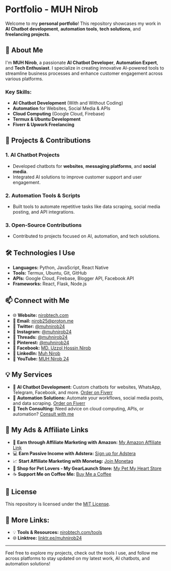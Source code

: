 # Portfolio - MUH Nirob

Welcome to my **personal portfolio**! This repository showcases my work in **AI Chatbot development**, **automation tools**, **tech solutions**, and **freelancing projects**.  

## 🚀 About Me
I'm **MUH Nirob**, a passionate **AI Chatbot Developer**, **Automation Expert**, and **Tech Enthusiast**. I specialize in creating innovative AI-powered tools to streamline business processes and enhance customer engagement across various platforms.

### Key Skills:
- **AI Chatbot Development** (With and Without Coding)
- **Automation** for Websites, Social Media & APIs
- **Cloud Computing** (Google Cloud, Firebase)
- **Termux & Ubuntu Development**
- **Fiverr & Upwork Freelancing**  

## 🔹 Projects & Contributions

### 1. **AI Chatbot Projects**
- Developed chatbots for **websites**, **messaging platforms**, and **social media**.
- Integrated AI solutions to improve customer support and user engagement.

### 2. **Automation Tools & Scripts**
- Built tools to automate repetitive tasks like data scraping, social media posting, and API integrations.

### 3. **Open-Source Contributions**
- Contributed to projects focused on AI, automation, and tech solutions.

## 🛠 Technologies I Use
- **Languages:** Python, JavaScript, React Native
- **Tools:** Termux, Ubuntu, Git, GitHub
- **APIs:** Google Cloud, Firebase, Blogger API, Facebook API
- **Frameworks:** React, Flask, Node.js

## 📫 Connect with Me

- 🌐 **Website:** [nirobtech.com](https://www.nirobtech.com/)
- 📧 **Email:** nirob25@proton.me
- 📲 **Twitter:** [@muhnirob24](https://x.com/muhnirob24)
- 📸 **Instagram:** [@muhnirob24](https://www.instagram.com/muhnirob24)
- 🧵 **Threads:** [@muhnirob24](https://www.threads.net/@muhnirob24)
- 📌 **Pinterest:** [@muhnirob24](https://pin.it/1jZ6Qyv4W)
- 📘 **Facebook:** [MD. Uzzol Hossin Nirob](https://www.facebook.com/md.uzzolhossinnirob)
- 💼 **LinkedIn:** [Muh Nirob](https://www.linkedin.com/in/muhnirob)
- 🎥 **YouTube:** [MUH Nirob 24](https://www.youtube.com/channel/UCXYZ)

## 💡 My Services

- 🔹 **AI Chatbot Development:** Custom chatbots for websites, WhatsApp, Telegram, Facebook, and more. [Order on Fiverr](https://www.fiverr.com/muhnirob24/chatbot-development)
- 🔹 **Automation Solutions:** Automate your workflows, social media posts, and data scraping. [Order on Fiverr](https://www.fiverr.com/muhnirob24/automation-tools)
- 🔹 **Tech Consulting:** Need advice on cloud computing, APIs, or automation? [Consult with me](https://www.fiverr.com/muhnirob24/tech-consulting)

## 📢 My Ads & Affiliate Links
- 💸 **Earn through Affiliate Marketing with Amazon:** [My Amazon Affiliate Link](https://www.amazon.com/shop/muhnirob24)
- 💻 **Earn Passive Income with Adstera:** [Sign up for Adstera](https://www.adstera.com/?ref=muhnirob24)
- 📈 **Start Affiliate Marketing with Monetag:** [Join Monetag](https://www.monetag.com/?ref=muhnirob24)
- 🛒 **Shop for Pet Lovers - My GearLaunch Store:** [My Pet My Heart Store](https://www.gearlaunch.com/store/mypetmyheart)
- ☕ **Support Me on Coffee Me:** [Buy Me a Coffee](https://www.buymeacoffee.com/muhnirob24)

## 📝 License
This repository is licensed under the [MIT License](LICENSE).

## 🔗 More Links:
- 💡 **Tools & Resources:** [nirobtech.com/tools](https://www.nirobtech.com/tools/)
- 🌐 **Linktree:** [linktr.ee/muhnirob24](https://linktr.ee/muhnirob24)

---

Feel free to explore my projects, check out the tools I use, and follow me across platforms to stay updated on my latest work, AI chatbots, and automation solutions!
